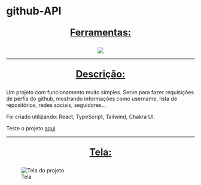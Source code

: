 # github-API

<div align=center>
  <p style='font-size: 25px; text-decoration: underline; font-weight: bold'>Ferramentas:</p>
  <a href="https://github.com/Joao-Vtr-Oliveira/todo-list-login">
    <img src="https://skillicons.dev/icons?i=ts,react,tailwind" />
  </a>
</div>

---

<p align="center" style='font-size: 25px; text-decoration: underline; font-weight: bold'>Descrição:</p>

Um projeto com funcionamento muito simples. Serve para fazer requisições de perfis do github, mostrando informações como username, lista de repositórios, redes sociais, seguidores...

Foi criado utilizando: React, TypeScript, Tailwind, Chakra UI.

Teste o projeto [aqui](https://joao-vtr-oliveira.github.io/github-API/).


---

<p align="center" style='font-size: 25px; text-decoration: underline; font-weight: bold'>Tela:</p>

<figure>
  <img src='https://github.com/Joao-Vtr-Oliveira/github-API/assets/114768964/e9eb12ff-b67c-4e92-b54c-bc5a68f50b7c' alt='Tela do projeto' />
  <figcaption>Tela</figcaption>
</figure>